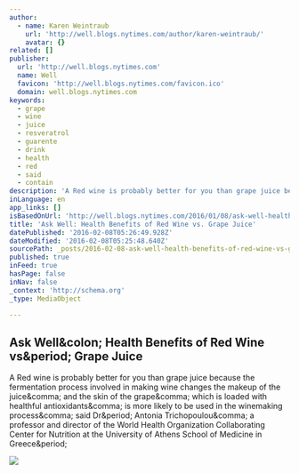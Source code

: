 ```yaml
---
author:
  - name: Karen Weintraub
    url: 'http://well.blogs.nytimes.com/author/karen-weintraub/'
    avatar: {}
related: []
publisher:
  url: 'http://well.blogs.nytimes.com'
  name: Well
  favicon: 'http://well.blogs.nytimes.com/favicon.ico'
  domain: well.blogs.nytimes.com
keywords:
  - grape
  - wine
  - juice
  - resveratrol
  - guarente
  - drink
  - health
  - red
  - said
  - contain
description: 'A Red wine is probably better for you than grape juice because the fermentation process involved in making wine changes the makeup of the juice, and the skin of the grape, which is loaded with healthful antioxidants, is more likely to be used in the winemaking process, said Dr. Antonia Trichopoulou, a professor and director of the World Health Organization Collaborating Center for Nutrition at the University of Athens School of Medicine in Greece.'
inLanguage: en
app_links: []
isBasedOnUrl: 'http://well.blogs.nytimes.com/2016/01/08/ask-well-health-benefits-of-red-wine-vs-grape-juice/?ref=health&_r=0'
title: 'Ask Well: Health Benefits of Red Wine vs. Grape Juice'
datePublished: '2016-02-08T05:26:49.928Z'
dateModified: '2016-02-08T05:25:48.640Z'
sourcePath: _posts/2016-02-08-ask-well-health-benefits-of-red-wine-vs-grape-juice.md
published: true
inFeed: true
hasPage: false
inNav: false
_context: 'http://schema.org'
_type: MediaObject

---
```

<article style=""><h1>Ask Well&amp;colon; Health Benefits of Red Wine vs&amp;period; Grape Juice</h1><p>A Red wine is probably better for you than grape juice because the fermentation process involved in making wine changes the makeup of the juice&amp;comma; and the skin of the grape&amp;comma; which is loaded with healthful antioxidants&amp;comma; is more likely to be used in the winemaking process&amp;comma; said Dr&amp;period; Antonia Trichopoulou&amp;comma; a professor and director of the World Health Organization Collaborating Center for Nutrition at the University of Athens School of Medicine in Greece&amp;period;</p><img src="http://graphics8.nytimes.com/images/2015/12/24/science/wellwine/wellwine-facebookJumbo.jpg" /></article>